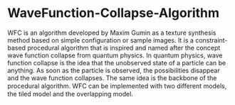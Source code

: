 # WaveFunction-Collapse-Algorithm

WFC is an algorithm developed by Maxim Gumin as a texture synthesis method based on simple configuration or sample images. It is a constraint-based procedural algorithm that is inspired and named after the concept wave function collapse from quantum physics. In quantum physics, wave function collapse is the idea that the unobserved state of a particle can be anything. As soon as the particle is observed, the possibilities disappear and the wave function collapses. The same idea is the backbone of the procedural algorithm. WFC can be implemented with two diﬀerent models, the tiled model and the overlapping model. 

